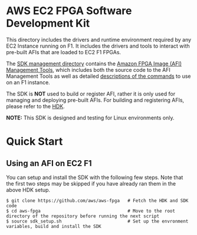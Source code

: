 # AWS EC2 FPGA Software Development Kit

This directory includes the drivers and runtime environment required by any EC2 Instance running on F1. It includes the drivers and tools to interact with pre-built AFIs that are loaded to EC2 F1 FPGAs.

The [SDK management directory](./management) contains the [Amazon FPGA Image (AFI) Management Tools](./management/fpga_image_tools/README.md), which includes both the source code to the AFI Management Tools as well as detailed [descriptions of the commands](./management/fpga_image_tools/README.md) to use on an F1 instance.

The SDK is **NOT** used to build or register AFI, rather it is only used for managing and deploying pre-built AFIs. For building and registering AFIs, please refer to the [HDK](../hdk/README.md).

**NOTE:** This SDK is designed and testing for Linux environments only.

# Quick Start

## Using an AFI on EC2 F1

You can setup and install the SDK with the following few steps.  Note that the first two steps may be skipped if you have already ran them in the above HDK setup.

    $ git clone https://github.com/aws/aws-fpga   # Fetch the HDK and SDK code
    $ cd aws-fpga                                 # Move to the root directory of the repository before running the next script
    $ source sdk_setup.sh                         # Set up the envronment variables, build and install the SDK
